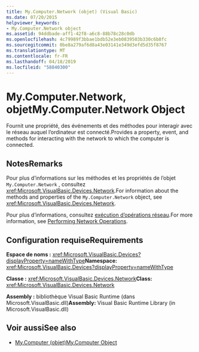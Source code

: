 ```yaml
---
title: My.Computer.Network (objet) (Visual Basic)
ms.date: 07/20/2015
helpviewer_keywords:
- My.Computer.Network object
ms.assetid: 94ddbade-aff1-42f8-a6c8-88b78c28c0db
ms.openlocfilehash: 4c79989f3bbae1bdb52e3eb0839503b330c6b8fc
ms.sourcegitcommit: 0be8a279af6d8a43e03141e349d3efd5d35f8767
ms.translationtype: MT
ms.contentlocale: fr-FR
ms.lasthandoff: 04/18/2019
ms.locfileid: "58840300"
---
```

# <a name="mycomputernetwork-object"></a><span data-ttu-id="166e2-102">My.Computer.Network, objet</span><span class="sxs-lookup"><span data-stu-id="166e2-102">My.Computer.Network Object</span></span>
<span data-ttu-id="166e2-103">Fournit une propriété, des événements et des méthodes pour interagir avec le réseau auquel l’ordinateur est connecté.</span><span class="sxs-lookup"><span data-stu-id="166e2-103">Provides a property, event, and methods for interacting with the network to which the computer is connected.</span></span>  
  
## <a name="remarks"></a><span data-ttu-id="166e2-104">Notes</span><span class="sxs-lookup"><span data-stu-id="166e2-104">Remarks</span></span>  
 <span data-ttu-id="166e2-105">Pour plus d’informations sur les méthodes et les propriétés de l’objet `My.Computer.Network` , consultez <xref:Microsoft.VisualBasic.Devices.Network>.</span><span class="sxs-lookup"><span data-stu-id="166e2-105">For information about the methods and properties of the `My.Computer.Network` object, see <xref:Microsoft.VisualBasic.Devices.Network>.</span></span>  
  
 <span data-ttu-id="166e2-106">Pour plus d’informations, consultez [exécution d’opérations réseau](../../../visual-basic/developing-apps/programming/computer-resources/performing-network-operations.md).</span><span class="sxs-lookup"><span data-stu-id="166e2-106">For more information, see [Performing Network Operations](../../../visual-basic/developing-apps/programming/computer-resources/performing-network-operations.md).</span></span>  
  
## <a name="requirements"></a><span data-ttu-id="166e2-107">Configuration requise</span><span class="sxs-lookup"><span data-stu-id="166e2-107">Requirements</span></span>  
 <span data-ttu-id="166e2-108">**Espace de noms :** <xref:Microsoft.VisualBasic.Devices?displayProperty=nameWithType></span><span class="sxs-lookup"><span data-stu-id="166e2-108">**Namespace:** <xref:Microsoft.VisualBasic.Devices?displayProperty=nameWithType></span></span>  
  
 <span data-ttu-id="166e2-109">**Classe :** <xref:Microsoft.VisualBasic.Devices.Network></span><span class="sxs-lookup"><span data-stu-id="166e2-109">**Class:** <xref:Microsoft.VisualBasic.Devices.Network></span></span>  
  
 <span data-ttu-id="166e2-110">**Assembly :** bibliothèque Visual Basic Runtime (dans Microsoft.VisualBasic.dll)</span><span class="sxs-lookup"><span data-stu-id="166e2-110">**Assembly:** Visual Basic Runtime Library (in Microsoft.VisualBasic.dll)</span></span>  
  
## <a name="see-also"></a><span data-ttu-id="166e2-111">Voir aussi</span><span class="sxs-lookup"><span data-stu-id="166e2-111">See also</span></span>

- [<span data-ttu-id="166e2-112">My.Computer (objet)</span><span class="sxs-lookup"><span data-stu-id="166e2-112">My.Computer Object</span></span>](../../../visual-basic/language-reference/objects/my-computer-object.md)
